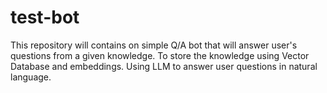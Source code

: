 # test-bot
This repository will contains on simple Q/A bot that will answer user's questions from a given knowledge. To store the knowledge using Vector Database and embeddings. Using LLM to answer user questions in natural language.
